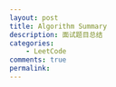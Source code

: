 ```yaml
---
layout: post
title: Algorithm Summary
description: 面试题目总结
categories:
    - LeetCode
comments: true
permalink: 
---
```

